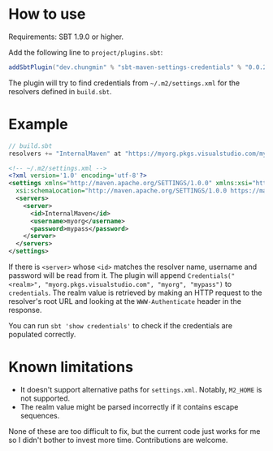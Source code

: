 # How to use

Requirements: SBT 1.9.0 or higher.

Add the following line to `project/plugins.sbt`:

```scala
addSbtPlugin("dev.chungmin" % "sbt-maven-settings-credentials" % "0.0.2")
```

The plugin will try to find credentials from `~/.m2/settings.xml` for the resolvers defined in `build.sbt`.

# Example

```scala
// build.sbt
resolvers += "InternalMaven" at "https://myorg.pkgs.visualstudio.com/myproject/_packaging/InternalMaven/maven/v1"
```

```xml
<!-- ~/.m2/settings.xml -->
<?xml version='1.0' encoding='utf-8'?>
<settings xmlns="http://maven.apache.org/SETTINGS/1.0.0" xmlns:xsi="http://www.w3.org/2001/XMLSchema-instance"
  xsi:schemaLocation="http://maven.apache.org/SETTINGS/1.0.0 https://maven.apache.org/xsd/settings-1.0.0.xsd">
  <servers>
    <server>
      <id>InternalMaven</id>
      <username>myorg</username>
      <password>mypass</password>
    </server>
  </servers>
</settings>
```

If there is `<server>` whose `<id>` matches the resolver name, username and password will be read from it. The plugin will append `Credentials("<realm>", "myorg.pkgs.visualstudio.com", "myorg", "mypass")` to `credentials`. The realm value is retrieved by making an HTTP request to the resolver's root URL and looking at the `WWW-Authenticate` header in the response.

You can run `sbt 'show credentials'` to check if the credentials are populated correctly.

# Known limitations

- It doesn't support alternative paths for `settings.xml`. Notably, `M2_HOME` is not supported.
- The realm value might be parsed incorrectly if it contains escape sequences.

None of these are too difficult to fix, but the current code just works for me so I didn't bother to invest more time. Contributions are welcome.
